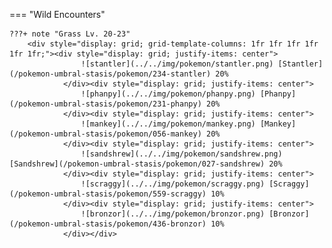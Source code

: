 

=== "Wild Encounters"


	???+ note "Grass Lv. 20-23"
		<div style="display: grid; grid-template-columns: 1fr 1fr 1fr 1fr 1fr 1fr;"><div style="display: grid; justify-items: center">
                    ![stantler](../../img/pokemon/stantler.png) [Stantler](/pokemon-umbral-stasis/pokemon/234-stantler) 20%
                </div><div style="display: grid; justify-items: center">
                    ![phanpy](../../img/pokemon/phanpy.png) [Phanpy](/pokemon-umbral-stasis/pokemon/231-phanpy) 20%
                </div><div style="display: grid; justify-items: center">
                    ![mankey](../../img/pokemon/mankey.png) [Mankey](/pokemon-umbral-stasis/pokemon/056-mankey) 20%
                </div><div style="display: grid; justify-items: center">
                    ![sandshrew](../../img/pokemon/sandshrew.png) [Sandshrew](/pokemon-umbral-stasis/pokemon/027-sandshrew) 20%
                </div><div style="display: grid; justify-items: center">
                    ![scraggy](../../img/pokemon/scraggy.png) [Scraggy](/pokemon-umbral-stasis/pokemon/559-scraggy) 10%
                </div><div style="display: grid; justify-items: center">
                    ![bronzor](../../img/pokemon/bronzor.png) [Bronzor](/pokemon-umbral-stasis/pokemon/436-bronzor) 10%
                </div></div>



